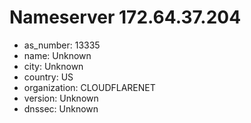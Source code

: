 # Nameserver 172.64.37.204

* as_number: 13335
* name: Unknown
* city: Unknown
* country: US
* organization: CLOUDFLARENET
* version: Unknown
* dnssec: Unknown
